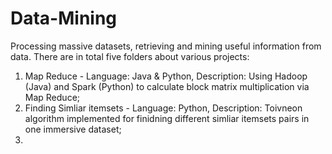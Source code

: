 # Data-Mining
Processing massive datasets, retrieving and mining useful information from data.
There are in total five folders about various projects:
1. Map Reduce - Language: Java & Python, Description: Using Hadoop (Java) and Spark (Python) to calculate block matrix multiplication via Map Reduce;
2. Finding Simliar itemsets - Language: Python, Description: Toivneon algorithm implemented for finidning different simliar itemsets pairs in one immersive dataset;
3. 

